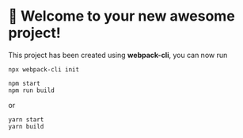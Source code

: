 # 🚀 Welcome to your new awesome project!

This project has been created using **webpack-cli**, you can now run

```
npx webpack-cli init
```

```
npm start
npm run build
```

or

```
yarn start
yarn build
```
